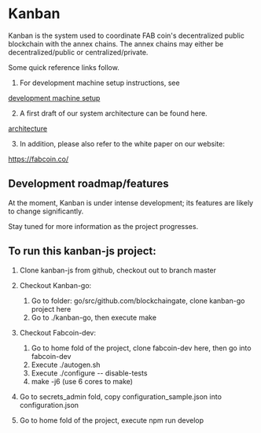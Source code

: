 # Kanban

Kanban is the system used to coordinate FAB coin's decentralized public blockchain with the annex chains. The annex chains may either be decentralized/public or centralized/private. 

Some quick reference links follow. 
1. For development machine setup instructions, see

[development machine setup](doc/development_machine_setup.md)

2. A first draft of our system architecture can be found here.

[architecture](doc/architecture.md)

3. In addition, please also refer to the white paper on our website:

https://fabcoin.co/


## Development roadmap/features
At the moment, Kanban is under intense development; its features are likely to change significantly. 

Stay tuned for more information as the project progresses. 



## To run this kanban-js project:

1. Clone kanban-js from github, checkout out to branch master

2. Checkout Kanban-go: 
    1. Go to folder: go/src/github.com/blockchaingate, clone kanban-go project here
    2. Go to ./kanban-go,  then execute make

3. Checkout Fabcoin-dev:
    1. Go to home fold of the project, clone fabcoin-dev here, then go into fabcoin-dev
    2. Execute ./autogen.sh
    3. Execute ./configure -- disable-tests
    4. make -j6   (use 6 cores to make)

4. Go to secrets_admin fold, copy configuration_sample.json into configuration.json

5. Go to home fold of the project, execute npm run develop
